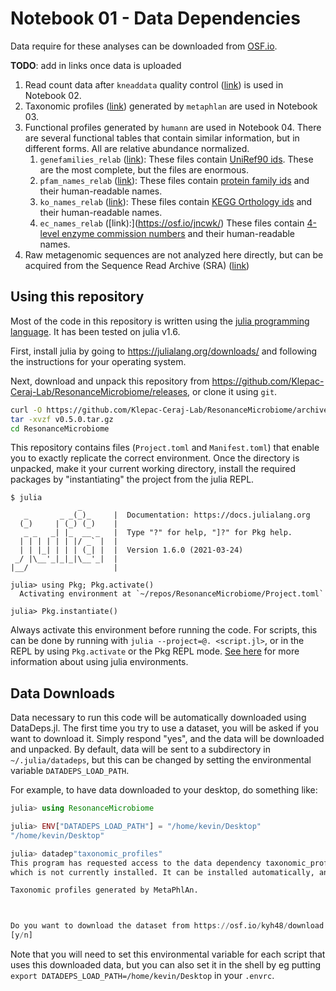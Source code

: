 # Notebook 01 - Data Dependencies

Data require for these analyses can be downloaded from [OSF.io](https://doi.org/10.17605/OSF.IO/YBS32).

**TODO**: add in links once data is uploaded

1. Read count data after `kneaddata` quality control ([link](#)) is used in Notebook 02.
1. Taxonomic profiles  ([link](#)) generated by `metaphlan` are used in Notebook 03.
1. Functional profiles generated by `humann` are used in Notebook 04.
   There are several functional tables that contain similar information,
   but in different forms. All are relative abundance normalized.
   1. `genefamilies_relab` ([link](https://osf.io/wfbxr/)):
      These files contain [UniRef90 ids](https://www.uniprot.org/help/uniref).
      These are the most complete, but the files are enormous.
   2. `pfam_names_relab` ([link](https://osf.io/eu48m/)):
      These files contain [protein family ids](http://pfam.xfam.org)
      and their human-readable names.
   3. `ko_names_relab` ([link](https://osf.io/736sv/)):
      These files contain [KEGG Orthology ids](https://www.genome.jp/kegg/ko.html)
      and their human-readable names.
   4. `ec_names_relab` ([link[](#)):](https://osf.io/jncwk/)
      These files contain [4-level enzyme commission numbers](https://enzyme.expasy.org)
      and their human-readable names.
2. Raw metagenomic sequences are not analyzed here directly,
   but can be acquired from the Sequence Read Archive (SRA) ([link](https://www.ncbi.nlm.nih.gov/bioproject/?term=PRJNA695570))

## Using this repository

Most of the code in this repository is written using the [julia programming language](http://julialang.org).
It has been tested on julia v1.6.

First, install julia by going to https://julialang.org/downloads/
and following the instructions for your operating system.

Next, download and unpack this repository from https://github.com/Klepac-Ceraj-Lab/ResonanceMicrobiome/releases,
or clone it using `git`.

```sh
curl -O https://github.com/Klepac-Ceraj-Lab/ResonanceMicrobiome/archive/refs/tags/v0.5.0.tar.gz
tar -xvzf v0.5.0.tar.gz
cd ResonanceMicrobiome
```

This repository contains files (`Project.toml` and `Manifest.toml`)
that enable you to exactly replicate the correct environment.
Once the directory is unpacked, make it your current working directory,
install the required packages by "instantiating" the project
from the julia REPL.

```
$ julia
               _
   _       _ _(_)_     |  Documentation: https://docs.julialang.org
  (_)     | (_) (_)    |
   _ _   _| |_  __ _   |  Type "?" for help, "]?" for Pkg help.
  | | | | | | |/ _` |  |
  | | |_| | | | (_| |  |  Version 1.6.0 (2021-03-24)
 _/ |\__'_|_|_|\__'_|  |
|__/                   |

julia> using Pkg; Pkg.activate()
  Activating environment at `~/repos/ResonanceMicrobiome/Project.toml`

julia> Pkg.instantiate()
```

Always activate this environment before running the code.
For scripts, this can be done by running with `julia --project=@. <script.jl>`,
or in the REPL by using `Pkg.activate` or the Pkg REPL mode.
[See here](https://docs.julialang.org/en/v1/manual/code-loading/#Project-environments)
for more information about using julia environments.

## Data Downloads

Data necessary to run this code will be automatically downloaded using DataDeps.jl.
The first time you try to use a dataset,
you will be asked if you want to download it.
Simply respond "yes", and the data will be downloaded and unpacked.
By default, data will be sent to a subdirectory in `~/.julia/datadeps`,
but this can be changed by setting the environmental variable `DATADEPS_LOAD_PATH`.

For example, to have data downloaded to your desktop, do something like:

```julia
julia> using ResonanceMicrobiome

julia> ENV["DATADEPS_LOAD_PATH"] = "/home/kevin/Desktop"
"/home/kevin/Desktop"

julia> datadep"taxonomic_profiles"
This program has requested access to the data dependency taxonomic_profiles.
which is not currently installed. It can be installed automatically, and you will not see this message again.

Taxonomic profiles generated by MetaPhlAn.



Do you want to download the dataset from https://osf.io/kyh48/download to "/home/kevin/Desktop/taxonomic_profiles"?
[y/n]
```

Note that you will need to set this environmental variable for each script
that uses this downloaded data,
but you can also set it in the shell by eg putting
`export DATADEPS_LOAD_PATH=/home/kevin/Desktop` in your `.envrc`.


